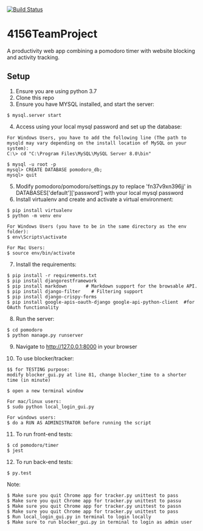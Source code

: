 [![Build Status](https://travis-ci.com/ki-cooley/4156TeamProject.svg?branch=main)](https://travis-ci.com/ki-cooley/4156TeamProject)

# 4156TeamProject
A productivity web app combining a pomodoro timer with website blocking and activity tracking.

## Setup
1. Ensure you are using python 3.7
2. Clone this repo
3. Ensure you have MYSQL installed, and start the server:
```
$ mysql.server start
```
4. Access using your local mysql password and set up the database:
```
For Windows Users, you have to add the following line (The path to mysqld may vary depending on the install location of MySQL on your system):
C:\> cd "C:\Program Files\MySQL\MySQL Server 8.0\bin"

$ mysql -u root -p
mysql> CREATE DATABASE pomodoro_db;
mysql> quit
```
5. Modify pomodoro/pomodoro/settings.py to replace 'fn37v9xn396jj' in DATABASES['default']['password'] with your local mysql password
6. Install virtualenv and create and activate a virtual environment:
```
$ pip install virtualenv
$ python -m venv env

For Windows Users (you have to be in the same directory as the env folder):
$ env\Scripts\activate

For Mac Users:
$ source env/bin/activate
```
7. Install the requirements:
```
$ pip install -r requirements.txt
$ pip install djangorestframework
$ pip install markdown       # Markdown support for the browsable API.
$ pip install django-filter    # Filtering support
$ pip install django-crispy-forms
$ pip install google-apis-oauth-django google-api-python-client  #for OAuth functionality
```
8. Run the server:
```
$ cd pomodoro
$ python manage.py runserver
```
9. Navigate to http://127.0.0.1:8000 in your browser

10. To use blocker/tracker:
```
$$ for TESTING purpose:
modify blocker_gui.py at line 81, change blocker_time to a shorter time (in minute)

$ open a new terminal window

For mac/linux users:
$ sudo python local_login_gui.py

For windows users:
$ do a RUN AS ADMINISTRATOR before running the script
```
11. To run front-end tests: 
```
$ cd pomodoro/timer
$ jest
```
12. To run back-end tests: 
```
$ py.test
``` 
Note: 
```
$ Make sure you quit Chrome app for tracker.py unittest to pass
$ Make sure you quit Chrome app for tracker.py unittest to passu
$ Make sure you quit Chrome app for tracker.py unittest to passn
$ Make sure you quit Chrome app for tracker.py unittest to pass
$ Run local_login_gui.py in terminal to login locally
$ Make sure to run blocker_gui.py in terminal to login as admin user
```

    
